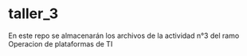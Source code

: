 # taller_3
En este repo se almacenarán los archivos de la actividad n°3 del ramo Operacion de plataformas de TI


